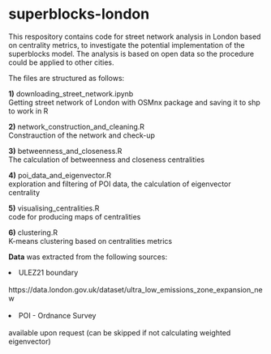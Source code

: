 # superblocks-london

This respository contains code for street network analysis in London based on centrality metrics, to investigate the potential implementation of the superblocks model. The analysis is based on open data so the procedure could be applied to other cities. 

The files are structured as follows:

**1)** downloading_street_network.ipynb </br>
Getting street network of London with OSMnx package and saving it to shp to work in R

**2)** network_construction_and_cleaning.R </br>
Constrauction of the network and check-up

**3)** betweenness_and_closeness.R </br>
The calculation of betweenness and closeness centralities

**4)** poi_data_and_eigenvector.R </br>
exploration and filtering of POI data, the calculation of eigenvector centrality

**5)** visualising_centralities.R </br>
code for producing maps of centralities

**6)** clustering.R </br>
K-means clustering based on centralities metrics

**Data** was extracted from the following sources: </br>
<li>ULEZ21 boundary </li> </br>
https://data.london.gov.uk/dataset/ultra_low_emissions_zone_expansion_new</br>
</br>
<li>POI - Ordnance Survey </li> </br>
available upon request (can be skipped if not calculating weighted eigenvector)



